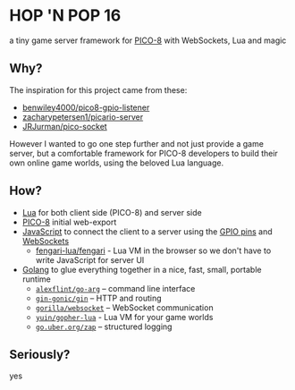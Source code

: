 # HOP 'N POP 16  

a tiny game server framework for [PICO-8](https://www.lexaloffle.com/pico-8.php) with WebSockets, Lua and magic  

## Why?  

The inspiration for this project came from these:  
- [benwiley4000/pico8-gpio-listener](https://github.com/benwiley4000/pico8-gpio-listener)  
- [zacharypetersen1/picario-server](https://github.com/zacharypetersen1/picario-server)  
- [JRJurman/pico-socket](https://github.com/JRJurman/pico-socket)  

However I wanted to go one step further and not just provide a game server, but a comfortable framework for PICO-8 developers to build their own online game worlds, using the beloved Lua language.  

## How?  

- [Lua](https://www.lua.org/) for both client side (PICO-8) and server side
- [PICO-8](https://www.lexaloffle.com/pico-8.php) initial web-export  
- [JavaScript](https://developer.mozilla.org/en-US/docs/Web/JavaScript) to connect the client to a server using the [GPIO pins](https://pico-8.fandom.com/wiki/GPIO) and [WebSockets](https://developer.mozilla.org/en-US/docs/Web/API/WebSockets_API)  
  - [fengari-lua/fengari](https://github.com/fengari-lua/fengari) - Lua VM in the browser so we don't have to write JavaScript for server UI  
- [Golang](https://go.dev) to glue everything together in a nice, fast, small, portable runtime  
  - [`alexflint/go-arg`](https://github.com/alexflint/go-arg) – command line interface  
  - [`gin-gonic/gin`](https://github.com/gin-gonic/gin) – HTTP and routing  
  - [`gorilla/websocket`](https://github.com/gorilla/websocket) – WebSocket communication  
  - [`yuin/gopher-lua`](https://github.com/yuin/gopher-lua) - Lua VM for your game worlds  
  - [`go.uber.org/zap`](https://github.com/uber-go/zap) – structured logging  

## Seriously?  

yes